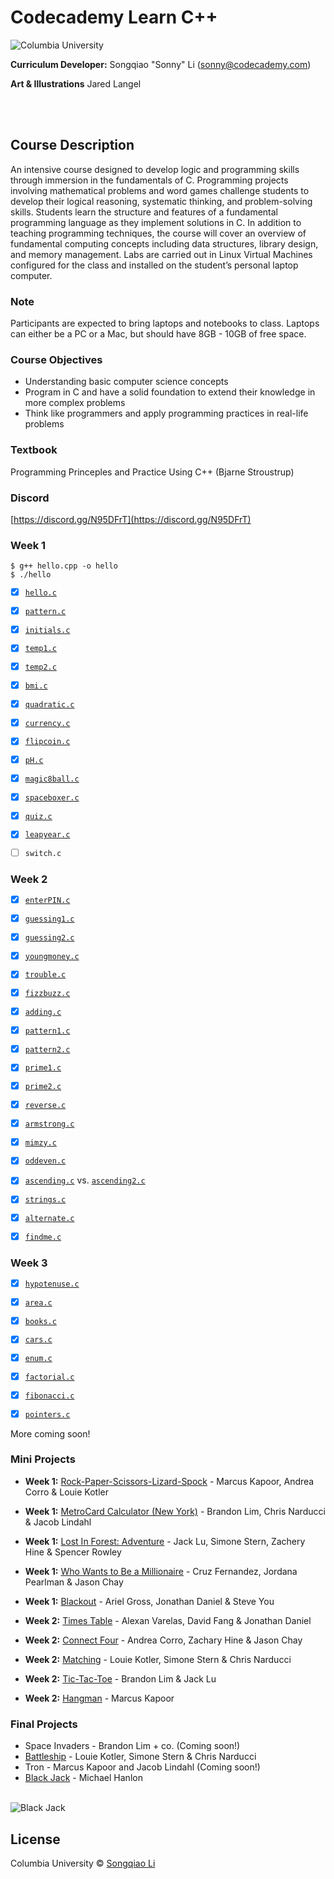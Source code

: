 # Codecademy Learn C++

![Columbia University][logo]

[logo]: https://github.com/sonnynomnom/Introduction-to-Programming-in-C/blob/master/logo.png "Columbia University"

**Curriculum Developer:** Songqiao "Sonny" Li (sonny@codecademy.com) 

**Art & Illustrations** Jared Langel

<br />
<br />

## Course Description ##

An intensive course designed to develop logic and programming skills through immersion in the fundamentals of C. Programming projects involving mathematical problems and word games challenge students to develop their logical reasoning, systematic thinking, and problem-solving skills. Students learn the structure and features of a fundamental programming language as they implement solutions in C. In addition to teaching programming techniques, the course will cover an overview of fundamental computing concepts including data structures, library design, and memory management. Labs are carried out in Linux Virtual Machines configured for the class and installed on the student’s personal laptop computer.

### Note ###

Participants are expected to bring laptops and notebooks to class. Laptops can either be a PC or a Mac, but should have 8GB - 10GB of free space.

### Course Objectives ###

* Understanding basic computer science concepts
* Program in C and have a solid foundation to extend their knowledge in more complex problems
* Think like programmers and apply programming practices in real-life problems

### Textbook ###

Programming Princeples and Practice Using C++ (Bjarne Stroustrup)

### Discord ###

[https://discord.gg/N95DFrT](https://discord.gg/N95DFrT)  


### Week 1 ###

```
$ g++ hello.cpp -o hello
$ ./hello
```

- [x] [`hello.c`](Programs/hello.c)
- [x] [`pattern.c`](Programs/pattern.c)  
- [x] [`initials.c`](Programs/initials.c)

- [x] [`temp1.c`](Programs/temp1.c)
- [x] [`temp2.c`](Programs/temp2.c)
- [x] [`bmi.c`](Programs/bmi.c)
- [x] [`quadratic.c`](Programs/quadratic.c)
- [x] [`currency.c`](Programs/currency.c)

- [x] [`flipcoin.c`](Programs/flipcoin.c)
- [x] [`pH.c`](Programs/pH.c)
- [x] [`magic8ball.c`](Programs/magic8ball.c)
- [x] [`spaceboxer.c`](Programs/spaceboxer.c)
- [x] [`quiz.c`](Programs/quiz.c)

- [x] [`leapyear.c`](Programs/leapyear.c)
- [ ] `switch.c`

### Week 2 ###

- [x] [`enterPIN.c`](Programs/enterPIN.c)
- [x] [`guessing1.c`](Programs/guessing1.c)
- [x] [`guessing2.c`](Programs/guessing2.c)

- [x] [`youngmoney.c`](Programs/youngmoney.c)
- [x] [`trouble.c`](Programs/trouble.c)
- [x] [`fizzbuzz.c`](Programs/fizzbuzz.c)
- [x] [`adding.c`](Programs/adding.c)

- [x] [`pattern1.c`](Programs/pattern1.c)
- [x] [`pattern2.c`](Programs/pattern2.c)

- [x] [`prime1.c`](Programs/prime1.c)
- [x] [`prime2.c`](Programs/prime2.c)

- [x] [`reverse.c`](Programs/reverse.c)
- [x] [`armstrong.c`](Programs/armstrong.c)

- [x] [`mimzy.c`](Programs/mimzy.c)
- [x] [`oddeven.c`](Programs/oddeven.c)

- [x] [`ascending.c`](Programs/ascending1.c) vs. [`ascending2.c`](Programs/ascending2.c)

- [x] [`strings.c`](Programs/strings.c)
- [x] [`alternate.c`](Programs/alternate.c)
- [x] [`findme.c`](Programs/findme.c)

### Week 3 ###

- [x] [`hypotenuse.c`](Programs/hypotenuse.c)
- [x] [`area.c`](Programs/area.c)

- [x] [`books.c`](Programs/books.c)
- [x] [`cars.c`](Programs/cars.c)

- [x] [`enum.c`](Programs/enum.c)

- [x] [`factorial.c`](Programs/factorial.c)
- [x] [`fibonacci.c`](Programs/fibonacci.c)

- [x] [`pointers.c`](Programs/pointers.c)

More coming soon!

### Mini Projects ###

* **Week 1:** [Rock-Paper-Scissors-Lizard-Spock](Projects/rockpaperscissors.c) - Marcus Kapoor, Andrea Corro & Louie Kotler
* **Week 1:** [MetroCard Calculator (New York)](Projects/metrocard.c) - Brandon Lim, Chris Narducci & Jacob Lindahl
* **Week 1:** [Lost In Forest: Adventure](Projects/lostinforest.c) - Jack Lu, Simone Stern, Zachery Hine & Spencer Rowley
* **Week 1:** [Who Wants to Be a Millionaire](Projects/millionaire.c) - Cruz Fernandez, Jordana Pearlman & Jason Chay
* **Week 1:** [Blackout](Projects/blackout.c) - Ariel Gross, Jonathan Daniel & Steve You

* **Week 2:** [Times Table](Projects/timestable.c) - Alexan Varelas, David Fang & Jonathan Daniel
* **Week 2:** [Connect Four](Projects/connectfour.c) - Andrea Corro, Zachary Hine & Jason Chay
* **Week 2:** [Matching](Projects/matching.c) - Louie Kotler, Simone Stern & Chris Narducci
* **Week 2:** [Tic-Tac-Toe](Projects/tictactoe.c) - Brandon Lim & Jack Lu
* **Week 2:** [Hangman](Projects/hangman.c) - Marcus Kapoor

### Final Projects ###

* Space Invaders - Brandon Lim + co. (Coming soon!)
* [Battleship](Projects/battleship.c) - Louie Kotler, Simone Stern & Chris Narducci
* Tron - Marcus Kapoor and Jacob Lindahl (Coming soon!)
* [Black Jack](Projects/blackjack.png) - Michael Hanlon
<br>

<img src="https://github.com/sonnynomnom/Introduction-to-Programming-in-C/blob/master/Projects/blackjack.png" alt="Black Jack" />

## License
Columbia University © [Songqiao Li](https://www.sonnyli.co)
